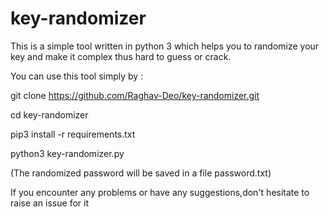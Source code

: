 # key-randomizer
This is a simple tool written in python 3 which helps you to randomize your key and make it complex thus hard to guess or crack.

You can use this tool simply by : 

git clone https://github.com/Raghav-Deo/key-randomizer.git






cd key-randomizer






pip3 install -r requirements.txt









python3 key-randomizer.py











(The randomized password will be saved in a file password.txt)



If you encounter any problems or have any suggestions,don't hesitate to raise an issue for it
